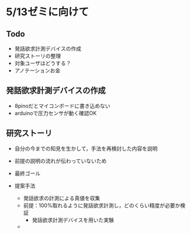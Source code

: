 # 5/13ゼミに向けて
## Todo

- 発話欲求計測デバイスの作成
- 研究ストーリの整理
- 対象ユーザはどうする？
- アノテーションお金

## 発話欲求計測デバイスの作成

- 8pinoだとマイコンボードに書き込めない
- arduinoで圧力センサが動く確認OK

## 研究ストーリ

- 自分の今までの知見を生かして，手法を再検討した内容を説明
- 前提の説明の流れが伝わっていないため

- 最終ゴール
- 提案手法
  - 発話欲求の計測による真値を収集
  - 前提：100%取れるように発話欲求計測し，どのくらい精度が必要か検証
    - 発話欲求計測デバイスを用いた実験
  - 